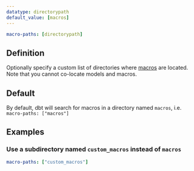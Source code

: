 ```yaml
---
datatype: directorypath
default_value: [macros]
---
```


<File name='dbt_project.yml'>

```yml
macro-paths: [directorypath]
```

</File>

## Definition
Optionally specify a custom list of directories where [macros](jinja-macros#macros) are located. Note that you cannot co-locate models and macros.

## Default
By default, dbt will search for macros in a directory named `macros`, i.e. `macro-paths: ["macros"]`

## Examples
### Use a subdirectory named `custom_macros` instead of `macros`

<File name='dbt_project.yml'>

```yml
macro-paths: ["custom_macros"]
```

</File>
